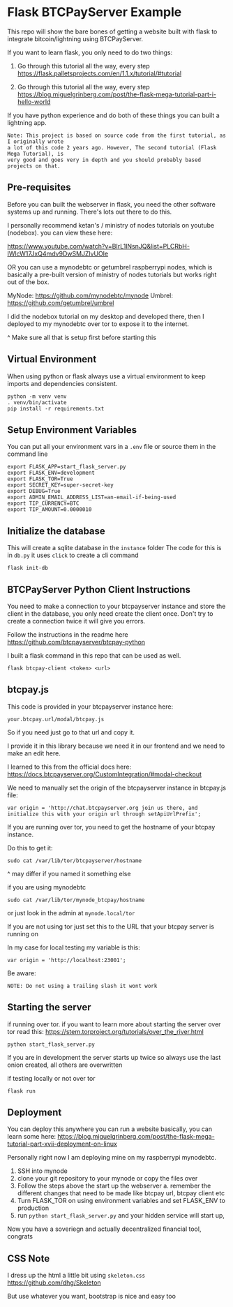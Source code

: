 # Flask BTCPayServer Example
This repo will show the bare bones of getting a website built with flask to integrate bitcoin/lightning using BTCPayServer.

If you want to learn flask, you only need to do two things:
1. Go through this tutorial all the way, every step
https://flask.palletsprojects.com/en/1.1.x/tutorial/#tutorial

2. Go through this tutorial all the way, every step
https://blog.miguelgrinberg.com/post/the-flask-mega-tutorial-part-i-hello-world

If you have python experience and do both of these things you can built a lightning app.

```
Note: This project is based on source code from the first tutorial, as I originally wrote 
a lot of this code 2 years ago. However, The second tutorial (Flask Mega Tutorial), is 
very good and goes very in depth and you should probably based projects on that.
```

## Pre-requisites
Before you can built the webserver in flask, you need the other software systems up and running. There's lots out there to do this. 

I personally recommend ketan's / ministry of nodes tutorials on youtube (nodebox). you can view these here:

https://www.youtube.com/watch?v=BIrL1lNsnJQ&list=PLCRbH-IWlcW17JxQ4mdv9DwSMJZlvUOle

OR you can use a mynodebtc or getumbrel raspberrypi nodes, which is basically a pre-built version of ministry of nodes tutorials but works right out of the box.

MyNode: https://github.com/mynodebtc/mynode
Umbrel: https://github.com/getumbrel/umbrel

I did the nodebox tutorial on my desktop and developed there, then I deployed to my mynodebtc over tor to expose it to the internet.

^ Make sure all that is setup first before starting this

## Virtual Environment
When using python or flask always use a virtual environment to keep imports and dependencies consistent.

```
python -m venv venv
. venv/bin/activate
pip install -r requirements.txt
```

## Setup Environment Variables
You can put all your environment vars in a `.env` file or source them in the command line
```
export FLASK_APP=start_flask_server.py
export FLASK_ENV=development
export FLASK_TOR=True
export SECRET_KEY=super-secret-key
export DEBUG=True
export ADMIN_EMAIL_ADDRESS_LIST=an-email-if-being-used
export TIP_CURRENCY=BTC
export TIP_AMOUNT=0.0000010
```

## Initialize the database
This will create a sqlite database in the `instance` folder
The code for this is in `db.py` it uses `click` to create a cli command
```
flask init-db
```


## BTCPayServer Python Client Instructions
You need to make a connection to your btcpayserver instance and store the client
in the database, you only need create the client once. Don't try to create a 
connection twice it will give you errors.

Follow the instructions in the readme here
https://github.com/btcpayserver/btcpay-python

I built a flask command in this repo that can be used as well.
```
flask btcpay-client <token> <url>
```

## btcpay.js
This code is provided in your btcpayserver instance here:
```
your.btcpay.url/modal/btcpay.js
```
So if you need just go to that url and copy it.

I provide it in this library because we need it in our frontend and we need to 
make an edit here.

I learned to this from the official docs here:
https://docs.btcpayserver.org/CustomIntegration/#modal-checkout

We need to manually set the origin of the btcpayserver instance in btcpay.js
file:
```
var origin = 'http://chat.btcpayserver.org join us there, and initialize this with your origin url through setApiUrlPrefix';
```
If you are running over tor, you need to get the hostname of your btcpay instance.

Do this to get it:
```
sudo cat /var/lib/tor/btcpayserver/hostname
```
^ may differ if you named it something else

if you are using mynodebtc
```
sudo cat /var/lib/tor/mynode_btcpay/hostname
```
or just look in the admin at `mynode.local/tor`

If you are not using tor just set this to the URL that your btcpay server is running on

In my case for local testing my variable is this:
```
var origin = 'http://localhost:23001';
```
Be aware:
```
NOTE: Do not using a trailing slash it wont work
```


## Starting the server
if running over tor. if you want to learn more about starting the server over tor
read this:
https://stem.torproject.org/tutorials/over_the_river.html
```
python start_flask_server.py
```
If you are in development the server starts up twice so always use the last onion created,
all others are overwritten


if testing locally or not over tor
```
flask run
```

## Deployment
You can deploy this anywhere you can run a website basically, you can learn some here:
https://blog.miguelgrinberg.com/post/the-flask-mega-tutorial-part-xvii-deployment-on-linux

Personally right now I am deploying mine on my raspberrypi mynodebtc.

1. SSH into mynode
2. clone your git repository to your mynode or copy the files over
3. Follow the steps above the start up the webserver
    a. remember the different changes that need to be made like btcpay url, btcpay client etc
4. Turn FLASK_TOR on using environment variables and set FLASK_ENV to production
5. run `python start_flask_server.py` and your hidden service will start up,

Now you have a soveriegn and actually decentralized financial tool, congrats


## CSS Note
I dress up the html a little bit using `skeleton.css`
https://github.com/dhg/Skeleton

But use whatever you want, bootstrap is nice and easy too